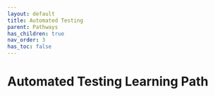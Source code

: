 ```yaml
---
layout: default
title: Automated Testing
parent: Pathways
has_children: true
nav_order: 3
has_toc: false
---
```


# Automated Testing Learning Path

